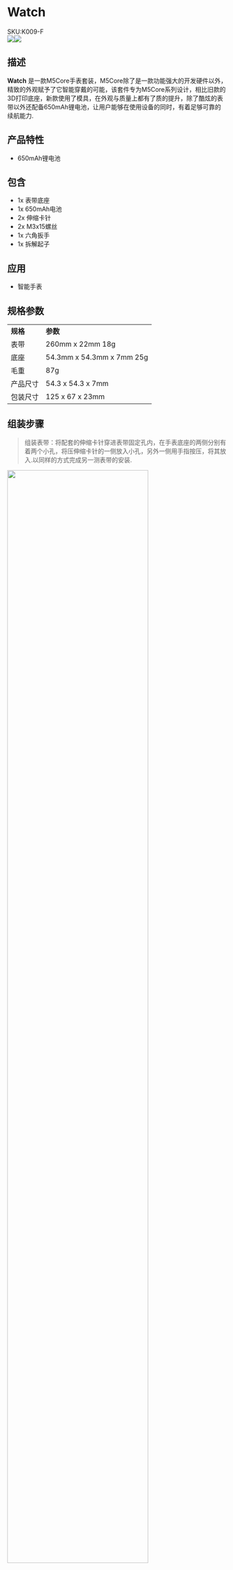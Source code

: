 # Watch

<div class="badge badge-pill badge-primary product_sku_tag">SKU:K009-F</div>

<div class="product_pic"><img src="assets\img\product_pics\accessory\watch\watch_01.webp"><img src="assets\img\product_pics\accessory\watch\watch_02.webp"></div>

## 描述

**Watch** 是一款M5Core手表套装，M5Core除了是一款功能强大的开发硬件以外，精致的外观赋予了它智能穿戴的可能，该套件专为M5Core系列设计，相比旧款的3D打印底座，新款使用了模具，在外观与质量上都有了质的提升，除了酷炫的表带以外还配备650mAh锂电池，让用户能够在使用设备的同时，有着足够可靠的续航能力.

## 产品特性

- 650mAh锂电池


## 包含

- 1x 表带底座
- 1x 650mAh电池
- 2x 伸缩卡针
- 2x M3x15螺丝
- 1x 六角扳手
- 1x 拆解起子


## 应用

- 智能手表

## 规格参数

<table>
   <tr style="font-weight:bold">
      <td>规格</td>
      <td>参数</td>
   </tr>
   <tr>
      <td>表带</td>
      <td>260mm x 22mm 18g</td>
   </tr>
   <tr>
      <td>底座</td>
      <td>54.3mm x 54.3mm x 7mm 25g</td>
   </tr>
   <tr>
      <td>毛重</td>
      <td>87g</td>
   </tr>
   <tr>
      <td>产品尺寸</td>
      <td>54.3 x 54.3 x 7mm</td>
   </tr>
   <tr>
      <td>包装尺寸</td>
      <td>125 x 67 x 23mm</td>
   </tr>
 </table>

## 组装步骤


>组装表带：将配套的伸缩卡针穿进表带固定孔内，在手表底座的两侧分别有着两个小孔，将压伸缩卡针的一侧放入小孔，另外一侧用手指按压，将其放入.以同样的方式完成另一测表带的安装.

<img src="assets\img\product_pics\accessory\watch\watch_04.webp" width="80%">

>安装电池：将电池引出的导线，插接到主机电路板上与其对应的接口，插接完成后调整电池的位置，方便后续手表底座的安装.

<img src="assets\img\product_pics\accessory\watch\watch_05.webp" width="80%">

>安装底座：按照主机上的BUS总线的位置，将手表底座垂直的插接到主机上，并用配套螺丝锁紧，完成组装.

<img src="assets\img\product_pics\accessory\watch\watch_06.webp" width="80%">

<script>

   var purchase_link = 'https://m5stack.com/products/development-board-watch-kit-excluding-core';


   anchor_search(purchase_link);
   scrollFunc();

</script>